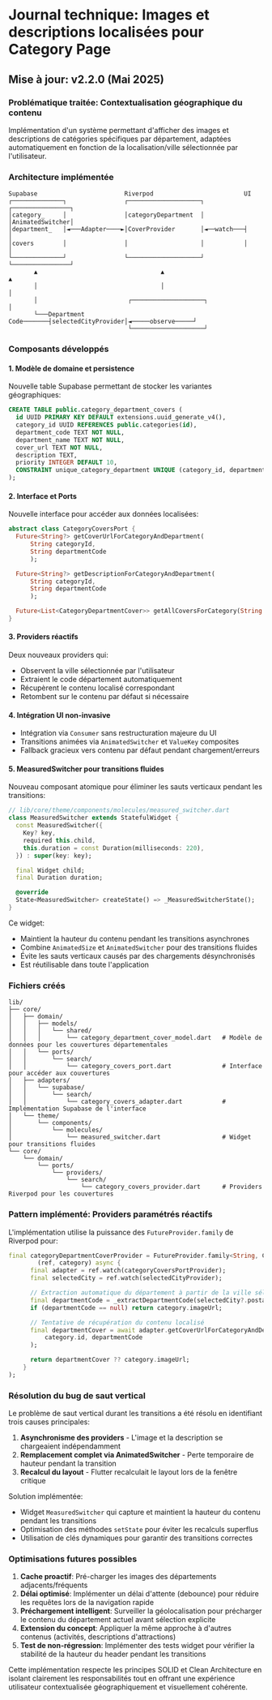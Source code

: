 # Journal technique: Images et descriptions localisées pour Category Page

## Mise à jour: v2.2.0 (Mai 2025)

### Problématique traitée: Contextualisation géographique du contenu

Implémentation d'un système permettant d'afficher des images et descriptions de catégories spécifiques par département, adaptées automatiquement en fonction de la localisation/ville sélectionnée par l'utilisateur.

### Architecture implémentée

```
Supabase                        Riverpod                         UI
┌──────────────┐                ┌────────────────────┐           ┌────────────────┐
│category_     │                │categoryDepartment  │           │AnimatedSwitcher│
│department_   │◄───Adapter────►│CoverProvider       │◄──watch───┤                │
│covers        │                │                    │           │                │
└──────────────┘                └────────────────────┘           └────────────────┘
       ▲                                  ▲                              ▲
       │                                  │                              │
       │                         ┌────────────────────┐                  │
       └───Department Code───────┤selectedCityProvider│◄─────observe─────┘
                                 └────────────────────┘
```

### Composants développés

#### 1. Modèle de domaine et persistence

Nouvelle table Supabase permettant de stocker les variantes géographiques:

```sql
CREATE TABLE public.category_department_covers (
  id UUID PRIMARY KEY DEFAULT extensions.uuid_generate_v4(),
  category_id UUID REFERENCES public.categories(id),
  department_code TEXT NOT NULL,
  department_name TEXT NOT NULL,
  cover_url TEXT NOT NULL,
  description TEXT,
  priority INTEGER DEFAULT 10,
  CONSTRAINT unique_category_department UNIQUE (category_id, department_code)
);
```

#### 2. Interface et Ports

Nouvelle interface pour accéder aux données localisées:

```dart
abstract class CategoryCoversPort {
  Future<String?> getCoverUrlForCategoryAndDepartment(
      String categoryId,
      String departmentCode
      );

  Future<String?> getDescriptionForCategoryAndDepartment(
      String categoryId,
      String departmentCode
      );

  Future<List<CategoryDepartmentCover>> getAllCoversForCategory(String categoryId);
}
```

#### 3. Providers réactifs

Deux nouveaux providers qui:
- Observent la ville sélectionnée par l'utilisateur
- Extraient le code département automatiquement
- Récupèrent le contenu localisé correspondant
- Retombent sur le contenu par défaut si nécessaire

#### 4. Intégration UI non-invasive

- Intégration via `Consumer` sans restructuration majeure du UI
- Transitions animées via `AnimatedSwitcher` et `ValueKey` composites
- Fallback gracieux vers contenu par défaut pendant chargement/erreurs

#### 5. MeasuredSwitcher pour transitions fluides

Nouveau composant atomique pour éliminer les sauts verticaux pendant les transitions:

```dart
// lib/core/theme/components/molecules/measured_switcher.dart
class MeasuredSwitcher extends StatefulWidget {
  const MeasuredSwitcher({
    Key? key,
    required this.child,
    this.duration = const Duration(milliseconds: 220),
  }) : super(key: key);

  final Widget child;
  final Duration duration;

  @override
  State<MeasuredSwitcher> createState() => _MeasuredSwitcherState();
}
```

Ce widget:
- Maintient la hauteur du contenu pendant les transitions asynchrones
- Combine `AnimatedSize` et `AnimatedSwitcher` pour des transitions fluides
- Évite les sauts verticaux causés par des chargements désynchronisés
- Est réutilisable dans toute l'application

### Fichiers créés

```
lib/
├── core/
│   ├── domain/
│   │   ├── models/
│   │   │   └── shared/
│   │   │       └── category_department_cover_model.dart   # Modèle de données pour les couvertures départementales
│   │   └── ports/
│   │       └── search/
│   │           └── category_covers_port.dart              # Interface pour accéder aux couvertures
│   ├── adapters/
│   │   └── supabase/
│   │       └── search/
│   │           └── category_covers_adapter.dart           # Implémentation Supabase de l'interface
│   └── theme/
│       └── components/
│           └── molecules/
│               └── measured_switcher.dart                 # Widget pour transitions fluides
└── core/
    └── domain/
        └── ports/
            └── providers/
                └── search/
                    └── category_covers_provider.dart      # Providers Riverpod pour les couvertures
```

### Pattern implémenté: Providers paramétrés réactifs

L'implémentation utilise la puissance des `FutureProvider.family` de Riverpod pour:

```dart
final categoryDepartmentCoverProvider = FutureProvider.family<String, CategoryViewModel>(
        (ref, category) async {
      final adapter = ref.watch(categoryCoversPortProvider);
      final selectedCity = ref.watch(selectedCityProvider);

      // Extraction automatique du département à partir de la ville sélectionnée
      final departmentCode = _extractDepartmentCode(selectedCity?.postalCode);
      if (departmentCode == null) return category.imageUrl;

      // Tentative de récupération du contenu localisé
      final departmentCover = await adapter.getCoverUrlForCategoryAndDepartment(
          category.id, departmentCode
      );

      return departmentCover ?? category.imageUrl;
    }
);
```

### Résolution du bug de saut vertical

Le problème de saut vertical durant les transitions a été résolu en identifiant trois causes principales:

1. **Asynchronisme des providers** - L'image et la description se chargeaient indépendamment
2. **Remplacement complet via AnimatedSwitcher** - Perte temporaire de hauteur pendant la transition
3. **Recalcul du layout** - Flutter recalculait le layout lors de la fenêtre critique

Solution implémentée:
- Widget `MeasuredSwitcher` qui capture et maintient la hauteur du contenu pendant les transitions
- Optimisation des méthodes `setState` pour éviter les recalculs superflus
- Utilisation de clés dynamiques pour garantir des transitions correctes

### Optimisations futures possibles

1. **Cache proactif**: Pré-charger les images des départements adjacents/fréquents
2. **Délai optimisé**: Implémenter un délai d'attente (debounce) pour réduire les requêtes lors de la navigation rapide
3. **Préchargement intelligent**: Surveiller la géolocalisation pour précharger le contenu du département actuel avant sélection explicite
4. **Extension du concept**: Appliquer la même approche à d'autres contenus (activités, descriptions d'attractions)
5. **Test de non-régression**: Implémenter des tests widget pour vérifier la stabilité de la hauteur du header pendant les transitions

Cette implémentation respecte les principes SOLID et Clean Architecture en isolant clairement les responsabilités tout en offrant une expérience utilisateur contextualisée géographiquement et visuellement cohérente.